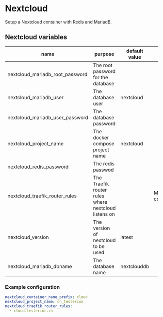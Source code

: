# Nextcloud

Setup a Nextcloud container with Redis and MariadB.

## Nextcloud variables

| name                            | purpose                                             | default value | remark             |
| ------------------------------- | --------------------------------------------------- | ------------- | ------------------ |
| nextcloud_mariadb_root_password | The root password for the database                  |               |                    |
| nextcloud_mariadb_user          | The database user                                   | nextcloud     |                    |
| nextcloud_mariadb_user_password | The database password                               |               |                    |
| nextcloud_project_name          | The docker compose project name                     | nextcloud     |                    |
| nextcloud_redis_password        | The redis passwod                                   |               |                    |
| nextcloud_traefik_router_rules  | The Traefik router rules where nextcloud listens on |               | Must be configured |
| nextcloud_version               | The version of nextcloud to be used                 | latest        |                    |
| nextcloud_mariadb_dbname        | The database name                                   | nextclouddb   |                    |

### Example configuration

```yaml
nextcloud_container_name_prefix: cloud
nextcloud_project_name: ch_testerion
nextcloud_traefik_router_rules:
  - cloud.testerion.ch
```
